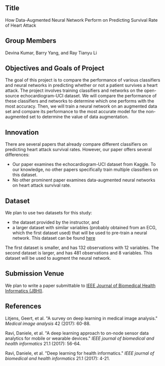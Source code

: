 ## Title
How Data-Augmented Neural Network Perform on Predicting Survival Rate of Heart Attack

## Group Members
Devina Kumar, Barry Yang, and Ray Tianyu Li

## Objectives and Goals of Project
The goal of this project is to compare the performance of various classifiers and neural networks in predicting whether or not a patient survives a heart attack. The project involves training classifiers and networks on the open-source echocardiogram-UCI dataset. We will compare the performance of these classifiers and networks to determine which one performs with the most accuracy.  Then, we will train a neural network on an augmented data set and compare its performance to the most accurate model for the non-augmented set to determine the value of data augmentation.

## Innovation
There are several papers that already compare different classifiers on predicting heart attack survival rates. However, our paper offers several differences:
- Our paper examines the echocardiogram-UCI dataset from Kaggle. To our knowledge, no other papers specifically train multiple classifiers on this dataset.
- No other prominent paper examines data-augmented neural networks on heart attack survival rate.

## Dataset
We plan to use two datasets for this study:
- the dataset provided by the instructor, and
- a larger dataset with similar variables (probably obtained from an ECG, which the first dataset used) that will be used to pre-train a neural network. This dataset can be found [here](https://www.statcrunch.com/app/index.php?dataid=1327534)

The first dataset is smaller, and has 132 observations with 12 variables. The second dataset is larger, and has 481 observations and 8 variables. This dataset will be used to augment the neural network.

## Submission Venue
We plan to write a paper submittable to [IEEE Journal of Biomedical Health Informatics (JBHI)](https://jbhi.embs.org/).

## References
Litjens, Geert, et al. "A survey on deep learning in medical image analysis." *Medical image analysis* 42 (2017): 60-88.

Ravi, Daniele, et al. "A deep learning approach to on-node sensor data analytics for mobile or wearable devices." *IEEE journal of biomedical and health informatics* 21.1 (2017): 56-64.

Ravì, Daniele, et al. "Deep learning for health informatics." *IEEE journal of biomedical and health informatics* 21.1 (2017): 4-21.

